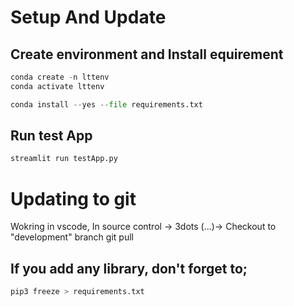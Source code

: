 # Setup And Update
## Create environment and Install equirement
```python
conda create -n lttenv
conda activate lttenv

conda install --yes --file requirements.txt
```

## Run test App
```python
streamlit run testApp.py
```

# Updating to git
Wokring in vscode, In source control -> 3dots (...)-> Checkout to "development" branch
git pull 


## If you add any library, don't forget to;
```python
pip3 freeze > requirements.txt
```



